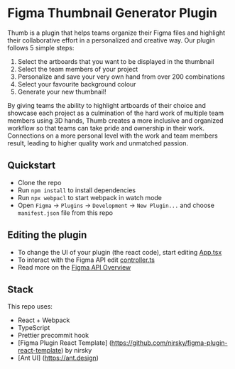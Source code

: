 # Figma Thumbnail Generator Plugin
Thumb is a plugin that helps teams organize their Figma files and highlight their collaborative effort in a personalized and creative way. Our plugin follows 5 simple steps:
1. Select the artboards that you want to be displayed in the thumbnail
2. Select the team members of your project
3. Personalize and save your very own hand from over 200 combinations
4. Select your favourite background colour
5. Generate your new thumbnail!

By giving teams the ability to highlight artboards of their choice and showcase each project as a culmination of the hard work of multiple team members using 3D hands, Thumb creates a more inclusive and organized workflow so that teams can take pride and ownership in their work. Connections on a more personal level with the work and team members result, leading to higher quality work and unmatched passion. 

## Quickstart
* Clone the repo
* Run `npm install` to install dependencies
* Run `npx webpacl` to start webpack in watch mode
* Open `Figma` -> `Plugins` -> `Development` -> `New Plugin...` and choose `manifest.json` file from this repo

## Editing the plugin 
* To change the UI of your plugin (the react code), start editing [App.tsx](./src/app/components/App.tsx)
* To interact with the Figma API edit [controller.ts](./src/plugin/controller.ts)
* Read more on the [Figma API Overview](https://www.figma.com/plugin-docs/api/api-overview/)

## Stack
This repo uses:
* React + Webpack
* TypeScript
* Prettier precommit hook
* [Figma Plugin React Template] (https://github.com/nirsky/figma-plugin-react-template) by nirsky
* [Ant UI] (https://ant.design)
